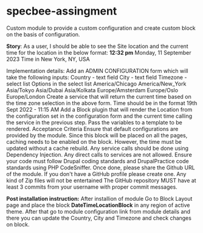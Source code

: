 # specbee-assingment
Custom module to provide a custom configuration and create custom block on the basis of configuration.

**Story**: As a user, I should be able to see the Site location and the current time for the location in the below format: 
**12:32 pm**
Monday, 11 September 2023
Time in New York, NY, USA

Implementation details:
Add an ADMIN CONFIGURATION form which will take the following inputs:
Country - text field
City - text field
Timezone - select list
Options in the select list
America/Chicago
America/New_York
Asia/Tokyo
Asia/Dubai
Asia/Kolkata
Europe/Amsterdam
Europe/Oslo
Europe/London
Create a service that will return the current time based on the time zone selection in the above form. Time should be in the format 19th Sept 2022 - 11:15 AM
Add a Block plugin that will render the Location from the configuration set in the configuration form and the current time calling the service in the previous step. 
Pass the variables to a template to be rendered.
Acceptance Criteria
Ensure that default configurations are provided by the module.
Since this block will be placed on all the pages, caching needs to be enabled on the block. 
However, the time must be updated without a cache rebuild.
Any service calls should be done using Dependency Injection. Any direct calls to services are not allowed.
Ensure your code must follow Drupal coding standards and DrupalPractice code standards using PHP CodeSniffer. 
Once done, please share the Github URL of the module.  If you don't have a GitHub profile please create one. Any kind of Zip files will not be entertained
The GitHub repository MUST have at least 3 commits from your username with proper commit messages.


**Post installation instruction:**
After installion of module Go to Block Layout page and place the block **DateTimeLocationBlock** in any region of active theme.
After that go to module configuration link from module details and there you can update the Country, City and Timezone and check changes on block.

